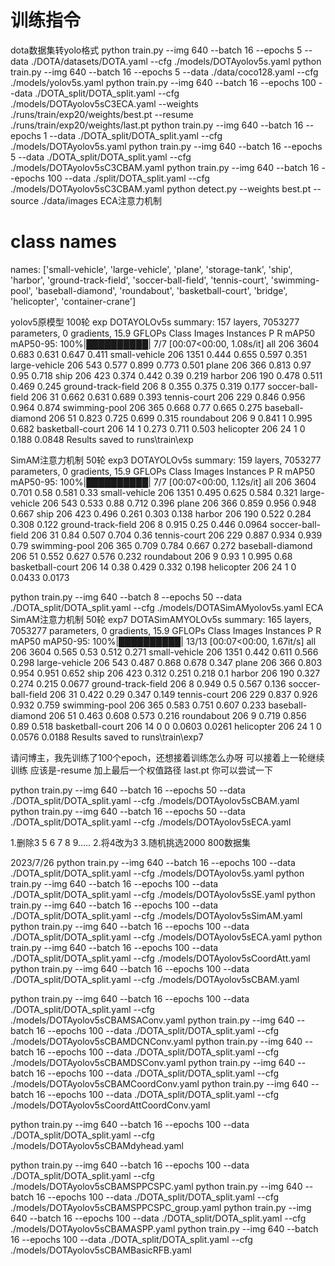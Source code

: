 # 训练指令
dota数据集转yolo格式
python train.py --img 640 --batch 16 --epochs 5 --data ./DOTA/datasets/DOTA.yaml --cfg ./models/DOTAyolov5s.yaml
python train.py --img 640 --batch 16 --epochs 5 --data ./data/coco128.yaml --cfg ./models/yolov5s.yaml
python train.py --img 640 --batch 16 --epochs 100 --data ./DOTA_split/DOTA_split.yaml --cfg ./models/DOTAyolov5sC3ECA.yaml --weights ./runs/train/exp20/weights/best.pt
--resume ./runs/train/exp20/weights/last.pt
python train.py --img 640 --batch 16 --epochs 1 --data ./DOTA_split/DOTA_split.yaml --cfg ./models/DOTAyolov5s.yaml
python train.py --img 640 --batch 16 --epochs 5 --data ./DOTA_split/DOTA_split.yaml --cfg ./models/DOTAyolov5sC3CBAM.yaml
python train.py --img 640 --batch 16 --epochs 100 --data ./split/DOTA_split.yaml --cfg ./models/DOTAyolov5sC3CBAM.yaml
python detect.py --weights best.pt --source ./data/images
ECA注意力机制
# class names
names: ['small-vehicle', 
'large-vehicle', 
'plane', 
'storage-tank', 
'ship', 
'harbor',
 'ground-track-field', 
'soccer-ball-field',
 'tennis-court', 
'swimming-pool', 
'baseball-diamond', 
'roundabout', 
'basketball-court', 
'bridge', 
'helicopter', 
'container-crane']

yolov5原模型 100轮 exp
DOTAYOLOv5s summary: 157 layers, 7053277 parameters, 0 gradients, 15.9 GFLOPs
                        Class     Images  Instances          P          R      mAP50   mAP50-95: 100%|██████████| 7/7 [00:07<00:00,  1.08s/it]
                            all        206       3604      0.683      0.631      0.647      0.411
                          small-vehicle        206       1351      0.444      0.655      0.597      0.351
                           large-vehicle        206        543      0.577      0.899      0.773      0.501
                        plane        206        366      0.813       0.97       0.95      0.718
                         ship        206        423      0.374      0.442       0.39      0.219
                      harbor        206        190      0.478      0.511      0.469      0.245
      ground-track-field        206          8      0.355      0.375      0.319      0.177
         soccer-ball-field        206         31      0.662      0.631      0.689      0.393
               tennis-court        206        229      0.846      0.956      0.964      0.874
          swimming-pool        206        365      0.668       0.77      0.665      0.275
      baseball-diamond        206         51      0.823      0.725      0.699      0.315
                    roundabout        206          9      0.841          1      0.995      0.682
            basketball-court        206         14          1      0.273      0.711      0.503
                         helicopter        206         24          1          0      0.188     0.0848
Results saved to runs\train\exp

SimAM注意力机制 50轮 exp3
DOTAYOLOv5s summary: 159 layers, 7053277 parameters, 0 gradients, 15.9 GFLOPs
                 Class     Images  Instances          P          R      mAP50   mAP50-95: 100%|██████████| 7/7 [00:07<00:00,  1.12s/it]
                   all        206       3604      0.701       0.58      0.581       0.33
         small-vehicle        206       1351      0.495      0.625      0.584      0.321
         large-vehicle        206        543      0.533       0.88      0.712      0.396
                 plane        206        366      0.859      0.956      0.948      0.667
                  ship        206        423      0.496      0.261      0.303      0.138
                harbor        206        190      0.522      0.284      0.308      0.122
    ground-track-field        206          8      0.915       0.25      0.446     0.0964
     soccer-ball-field        206         31       0.84      0.507      0.704       0.36
          tennis-court        206        229      0.887      0.934      0.939       0.79
         swimming-pool        206        365      0.709      0.784      0.667      0.272
      baseball-diamond        206         51      0.552      0.627      0.576      0.232
            roundabout        206          9       0.93          1      0.995       0.68
      basketball-court        206         14       0.38      0.429      0.332      0.198
            helicopter        206         24          1          0     0.0433     0.0173

python train.py --img 640 --batch 8 --epochs 50 --data ./DOTA_split/DOTA_split.yaml --cfg ./models/DOTASimAMyolov5s.yaml
ECA
SimAM注意力机制 50轮 exp7
DOTASimAMYOLOv5s summary: 165 layers, 7053277 parameters, 0 gradients, 15.9 GFLOPs
                 Class     Images  Instances          P          R      mAP50   mAP50-95: 100%|██████████| 13/13 [00:07<00:00,  1.67it/s]
                   all        206       3604      0.565       0.53      0.512      0.271
         small-vehicle        206       1351      0.442      0.611      0.566      0.298
         large-vehicle        206        543      0.487      0.868      0.678      0.347
                 plane        206        366      0.803      0.954      0.951      0.652
                  ship        206        423      0.312      0.251      0.218        0.1
                harbor        206        190      0.327      0.274      0.215     0.0677
    ground-track-field        206          8      0.949        0.5      0.567      0.136
     soccer-ball-field        206         31      0.422       0.29      0.347      0.149
          tennis-court        206        229      0.837      0.926      0.932      0.759
         swimming-pool        206        365      0.583      0.751      0.607      0.233
      baseball-diamond        206         51      0.463      0.608      0.573      0.216
            roundabout        206          9      0.719      0.856       0.89      0.518
      basketball-court        206         14          0          0     0.0603     0.0261
            helicopter        206         24          1          0     0.0576     0.0188
Results saved to runs\train\exp7


请问博主，我先训练了100个epoch，还想接着训练怎么办呀
可以接着上一轮继续训练 应该是-resume 加上最后一个权值路径 last.pt 你可以尝试一下

python train.py --img 640 --batch 16 --epochs 50 --data ./DOTA_split/DOTA_split.yaml --cfg ./models/DOTAyolov5sCBAM.yaml
python train.py --img 640 --batch 16 --epochs 50 --data ./DOTA_split/DOTA_split.yaml --cfg ./models/DOTAyolov5sECA.yaml

1.删除3 5 6 7 8 9.....
2.将4改为3
3.随机挑选2000 800数据集

2023/7/26
python train.py --img 640 --batch 16 --epochs 100 --data ./DOTA_split/DOTA_split.yaml --cfg ./models/DOTAyolov5s.yaml
python train.py --img 640 --batch 16 --epochs 100 --data ./DOTA_split/DOTA_split.yaml --cfg ./models/DOTAyolov5sSE.yaml
python train.py --img 640 --batch 16 --epochs 100 --data ./DOTA_split/DOTA_split.yaml --cfg ./models/DOTAyolov5sSimAM.yaml
python train.py --img 640 --batch 16 --epochs 100 --data ./DOTA_split/DOTA_split.yaml --cfg ./models/DOTAyolov5sECA.yaml
python train.py --img 640 --batch 16 --epochs 100 --data ./DOTA_split/DOTA_split.yaml --cfg ./models/DOTAyolov5sCoordAtt.yaml
python train.py --img 640 --batch 16 --epochs 100 --data ./DOTA_split/DOTA_split.yaml --cfg ./models/DOTAyolov5sCBAM.yaml

python train.py --img 640 --batch 16 --epochs 100 --data ./DOTA_split/DOTA_split.yaml --cfg ./models/DOTAyolov5sCBAMSAConv.yaml
python train.py --img 640 --batch 16 --epochs 100 --data ./DOTA_split/DOTA_split.yaml --cfg ./models/DOTAyolov5sCBAMDCNConv.yaml
python train.py --img 640 --batch 16 --epochs 100 --data ./DOTA_split/DOTA_split.yaml --cfg ./models/DOTAyolov5sCBAMDSConv.yaml
python train.py --img 640 --batch 16 --epochs 100 --data ./DOTA_split/DOTA_split.yaml --cfg ./models/DOTAyolov5sCBAMCoordConv.yaml
python train.py --img 640 --batch 16 --epochs 100 --data ./DOTA_split/DOTA_split.yaml --cfg ./models/DOTAyolov5sCoordAttCoordConv.yaml

python train.py --img 640 --batch 16 --epochs 100 --data ./DOTA_split/DOTA_split.yaml --cfg ./models/DOTAyolov5sCBAMdyhead.yaml

python train.py --img 640 --batch 16 --epochs 100 --data ./DOTA_split/DOTA_split.yaml --cfg ./models/DOTAyolov5sCBAMSPPCSPC.yaml
python train.py --img 640 --batch 16 --epochs 100 --data ./DOTA_split/DOTA_split.yaml --cfg ./models/DOTAyolov5sCBAMSPPCSPC_group.yaml
python train.py --img 640 --batch 16 --epochs 100 --data ./DOTA_split/DOTA_split.yaml --cfg ./models/DOTAyolov5sCBAMASPP.yaml
python train.py --img 640 --batch 16 --epochs 100 --data ./DOTA_split/DOTA_split.yaml --cfg ./models/DOTAyolov5sCBAMBasicRFB.yaml
